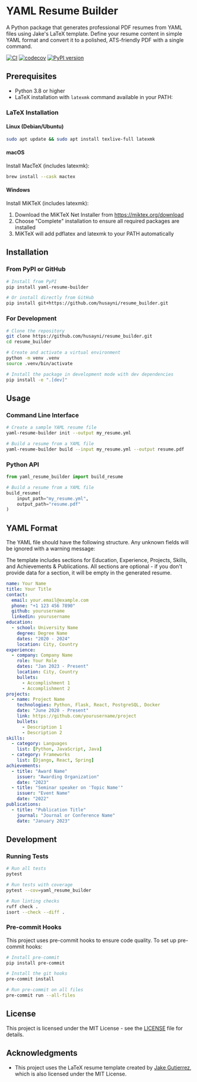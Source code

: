 # YAML Resume Builder

A Python package that generates professional PDF resumes from YAML files using Jake's LaTeX template. Define your resume content in simple YAML format and convert it to a polished, ATS-friendly PDF with a single command.

[![CI](https://github.com/husayni/resume_builder/actions/workflows/ci.yml/badge.svg)](https://github.com/husayni/resume_builder/actions/workflows/ci.yml)
[![codecov](https://codecov.io/gh/husayni/resume_builder/branch/main/graph/badge.svg)](https://codecov.io/gh/husayni/resume_builder)
[![PyPI version](https://badge.fury.io/py/yaml-resume-builder.svg)](https://badge.fury.io/py/yaml-resume-builder)

## Prerequisites

- Python 3.8 or higher
- LaTeX installation with `latexmk` command available in your PATH:

### LaTeX Installation

#### Linux (Debian/Ubuntu)
```bash
sudo apt update && sudo apt install texlive-full latexmk
```

#### macOS
Install MacTeX (includes latexmk):
```bash
brew install --cask mactex
```

#### Windows
Install MiKTeX (includes latexmk):
1. Download the MiKTeX Net Installer from https://miktex.org/download
2. Choose "Complete" installation to ensure all required packages are installed
3. MiKTeX will add pdflatex and latexmk to your PATH automatically

## Installation

### From PyPI or GitHub

```bash
# Install from PyPI
pip install yaml-resume-builder

# Or install directly from GitHub
pip install git+https://github.com/husayni/resume_builder.git
```

### For Development

```bash
# Clone the repository
git clone https://github.com/husayni/resume_builder.git
cd resume_builder

# Create and activate a virtual environment
python -m venv .venv
source .venv/bin/activate

# Install the package in development mode with dev dependencies
pip install -e ".[dev]"
```

## Usage

### Command Line Interface

```bash
# Create a sample YAML resume file
yaml-resume-builder init --output my_resume.yml

# Build a resume from a YAML file
yaml-resume-builder build --input my_resume.yml --output resume.pdf
```

### Python API

```python
from yaml_resume_builder import build_resume

# Build a resume from a YAML file
build_resume(
    input_path="my_resume.yml",
    output_path="resume.pdf"
)
```

## YAML Format

The YAML file should have the following structure. Any unknown fields will be ignored with a warning message:

The template includes sections for Education, Experience, Projects, Skills, and Achievements & Publications. All sections are optional - if you don't provide data for a section, it will be empty in the generated resume.

```yaml
name: Your Name
title: Your Title
contact:
  email: your.email@example.com
  phone: "+1 123 456 7890"
  github: yourusername
  linkedin: yourusername
education:
  - school: University Name
    degree: Degree Name
    dates: "2020 - 2024"
    location: City, Country
experience:
  - company: Company Name
    role: Your Role
    dates: "Jan 2023 - Present"
    location: City, Country
    bullets:
      - Accomplishment 1
      - Accomplishment 2
projects:
  - name: Project Name
    technologies: Python, Flask, React, PostgreSQL, Docker
    date: "June 2020 - Present"
    link: https://github.com/yourusername/project
    bullets:
      - Description 1
      - Description 2
skills:
  - category: Languages
    list: [Python, JavaScript, Java]
  - category: Frameworks
    list: [Django, React, Spring]
achievements:
  - title: "Award Name"
    issuer: "Awarding Organization"
    date: "2023"
  - title: "Seminar speaker on 'Topic Name'"
    issuer: "Event Name"
    date: "2022"
publications:
  - title: "Publication Title"
    journal: "Journal or Conference Name"
    date: "January 2023"
```

## Development

### Running Tests

```bash
# Run all tests
pytest

# Run tests with coverage
pytest --cov=yaml_resume_builder

# Run linting checks
ruff check .
isort --check --diff .
```

### Pre-commit Hooks

This project uses pre-commit hooks to ensure code quality. To set up pre-commit hooks:

```bash
# Install pre-commit
pip install pre-commit

# Install the git hooks
pre-commit install

# Run pre-commit on all files
pre-commit run --all-files
```

## License

This project is licensed under the MIT License - see the [LICENSE](LICENSE) file for details.

## Acknowledgments

- This project uses the LaTeX resume template created by [Jake Gutierrez](https://github.com/jakegut/resume), which is also licensed under the MIT License.

